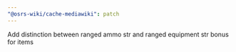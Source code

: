 ```yaml
---
"@osrs-wiki/cache-mediawiki": patch
---
```


Add distinction between ranged ammo str and ranged equipment str bonus for items
